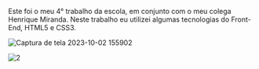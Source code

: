 Este foi o meu 4° trabalho da escola, em conjunto com o meu colega Henrique Miranda.
Neste trabalho eu utilizei algumas tecnologias do Front-End, HTML5 e CSS3.

![Captura de tela 2023-10-02 155902](https://github.com/henriqu3ms/ep4/assets/127848624/9e741ce9-ceb4-4422-9daa-ea872a30b45a)

![2](https://github.com/henriqu3ms/ep4/assets/127848624/1f9c5035-daa5-45cf-b3da-900ae15aded7)


